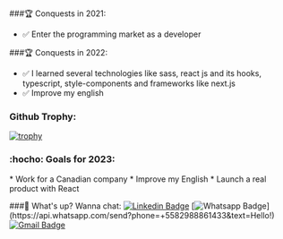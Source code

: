 <!--
**ArchimedesRocha/ArchimedesRocha** is a ✨ _special_ ✨ repository because its `README.md` (this file) appears on your GitHub profile.
-->

###:trophy: Conquests in 2021:
* :white_check_mark: Enter the programming market as a developer

###:trophy: Conquests in 2022:
* :white_check_mark: I learned several technologies like sass, react js and its hooks, typescript, style-components and frameworks like next.js
* :white_check_mark: Improve my english

### Github Trophy:
[![trophy](https://github-profile-trophy.vercel.app/?username=ArchimedesRocha)](https://github.com/ArchimedesRocha/github-profile-trophy)

<h3 align="left">:hocho:  Goals for 2023:</h3>
* Work for a Canadian company
* Improve my English
* Launch a real product with React

###:speech_balloon: What's up? Wanna chat:
[![Linkedin Badge](https://img.shields.io/badge/-LinkedIn-blue?style=flat-square&logo=Linkedin&logoColor=white&link=https://www.linkedin.com/in/archimedes-rocha-81334827/)](https://www.linkedin.com/in/archimedes-rocha-81334827/)
[![Whatsapp Badge](https://img.shields.io/badge/-Whatsapp-4CA143?style=flat-square&labelColor=4CA143&logo=whatsapp&logoColor=white&link=https://api.whatsapp.com/send?phone=+5582988861433&text=Hello!)](https://api.whatsapp.com/send?phone=+5582988861433&text=Hello!)
[![Gmail Badge](https://img.shields.io/badge/-Gmail-c14438?style=flat-square&logo=Gmail&logoColor=white&link=mailto:dev.archimedesrocha@gmail.com)](mailto:dev.archimedesrocha@gmail.com)
